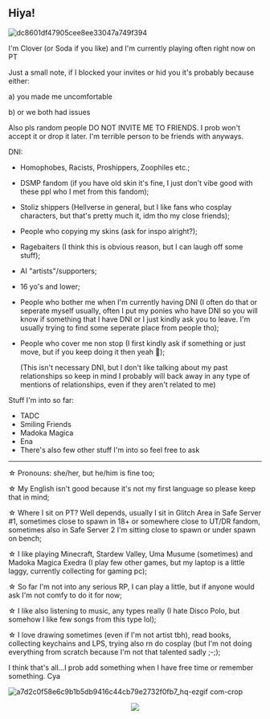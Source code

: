 ## Hiya!


![dc8601df47905cee8ee33047a749f394](https://github.com/user-attachments/assets/441a18b0-1106-4c23-b652-55948106796b)



I'm Clover (or Soda if you like) and I'm currently playing often right now on PT


Just a  small note, if I blocked your invites or hid you it's probably because either:

a) you made me uncomfortable

b) or we both had issues



Also pls random people DO NOT INVITE ME TO FRIENDS. I prob won't accept it or drop it later. I'm terrible person to be friends with anyways.

DNI:

- Homophobes, Racists, Proshippers, Zoophiles etc.;
- DSMP fandom (if you have old skin it's fine, I just don't vibe good with these ppl who I met from this fandom);
- Stoliz shippers (Hellverse in general, but I like fans who cosplay characters, but that's pretty much it, idm tho my close friends);
- People who copying my skins (ask for inspo alright?);
- Ragebaiters (I think this is obvious reason, but I can laugh off some stuff);
- AI "artists"/supporters;
- 16 yo's and lower;
- People who bother me when I'm currently having DNI (I often do that or seperate myself usually, often I put my ponies who have DNI so you will know if something that I have DNI or I just kindly ask you to leave. I'm usually trying to find some seperate place from people tho);
- People who cover me non stop (I first kindly ask if something or just move, but if you keep doing it then yeah 🤷);
  

  (This isn't necessary DNI, but I don't like talking about my past relationships so keep in mind I probably will back away in any type of mentions of relationships, even if they aren't related to me)



Stuff I'm into so far:

- TADC
- Smiling Friends
- Madoka Magica
- Ena
- There's also few other stuff I'm into so feel free to ask
 --------------------------------------------------------------------------------------------------------------------------------------------------------------------------

☆ Pronouns: she/her, but he/him is fine too;

☆ My English isn't good because it's not my first language so please keep that in mind;

☆ Where I sit on PT? Well depends, usually I sit in Glitch Area in Safe Server #1, sometimes close to spawn in 18+ or somewhere close to UT/DR fandom, sometimes also in Safe Server 2 I'm sitting close to spawn or under spawn on bench;
 
☆ I like playing Minecraft, Stardew Valley, Uma Musume (sometimes) and Madoka Magica Exedra (I play few other games, but my laptop is a little laggy, currently collecting for gaming pc);

☆ So far I'm not into any serious RP, I can play a little, but if anyone would ask I'm not comfy to do it for now;
 
☆ I like also listening to music, any types really (I hate Disco Polo, but somehow I like few songs from this type lol);

☆ I love drawing sometimes (even if I'm not artist tbh), read books, collecting keychains and LPS, trying also rn do cosplay (but I'm not doing everything from scratch because I'm not that talented sadly ;-;);


I think that's all...I prob add something when I have free time or remember something. Cya

![a7d2c0f58e6c9b1b5db9416c44cb79e2732f0fb7_hq-ezgif com-crop](https://github.com/user-attachments/assets/a15e8752-bd8d-4ca9-83b1-f3d4e1407f54)



<p align="center">
  <a href="https://github.com/kittinan/spotify-github-profile">
    <img src="https://spotify-github-profile.kittinanx.com/api/view?uid=31jqlz5qvba6u3jw25hxdp2afasq&cover_image=true&theme=default&show_offline=false&background_color=121212&interchange=false&profanity=false&bar_color=e12323">
  </a>
</p>

